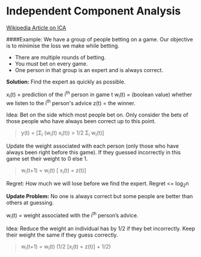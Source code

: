 Independent Component Analysis 
=======================
[Wikipedia Article on ICA](https://en.wikipedia.org/wiki/Independent_component_analysis)

####Example:
We have a group of people betting on a game. Our objective is to minimise the loss we make while betting.

* There are multiple rounds of betting.
* You must bet on every game.
* One person in that group is an expert and is always correct.

**Solution:** Find the expert as quickly as possible.

x<sub>i</sub>(t) = prediction of the i<sup>th</sup> person in game t
w<sub>i</sub>(t) = (boolean value) whether we listen to the i<sup>th</sup> person's advice
z(t) = the winner.

Idea: Bet on the side which most people bet on. Only consider the bets of those people who have always been correct up to this point.
 > y(t) = [Σ<sub>i</sub> (w<sub>i</sub>(t) x<sub>i</sub>(t)) > 1/2 Σ<sub>i</sub> w<sub>i</sub>(t)]

Update the weight associated with each person (only those who have always been right before this game). If they guessed incorrectly in this game set their weight to 0 else 1. 
 > w<sub>i</sub>(t+1) = w<sub>i</sub>(t) [ x<sub>i</sub>(t) = z(t)]

Regret: How much we will lose before we find the expert. 
Regret <= log<sub>2</sub>n 

**Update Problem:** No one is always correct but some people are better than others at guessing.

w<sub>i</sub>(t) = weight associated with the i<sup>th</sup> person’s advice.

Idea: Reduce the weight an individual has by 1/2 if they bet incorrectly. Keep their weight the same if they guess correctly.

> w<sub>i</sub>(t+1) = w<sub>i</sub>(t) (1/2 [x<sub>i</sub>(t) = z(t)] + 1/2)
